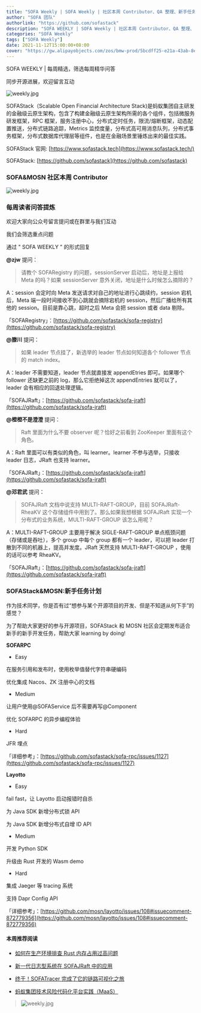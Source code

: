 ```yaml
---
title: "SOFA Weekly | SOFA Weekly | 社区本周 Contributor、QA 整理、新手任务计划"
author: "SOFA 团队"
authorlink: "https://github.com/sofastack"
description: "SOFA WEEKLY | SOFA Weekly | 社区本周 Contributor、QA 整理、新手任务计划"
categories: "SOFA Weekly"
tags: ["SOFA Weekly"]
date: 2021-11-12T15:00:00+08:00
cover: "https://gw.alipayobjects.com/zos/bmw-prod/5bcdff25-e21a-43ab-8e34-04305cd379ae.webp"
---
```

SOFA WEEKLY | 每周精选，筛选每周精华问答

同步开源进展，欢迎留言互动

![weekly.jpg](https://gw.alipayobjects.com/zos/bmw-prod/5bcdff25-e21a-43ab-8e34-04305cd379ae.webp)

SOFAStack（Scalable Open Financial Architecture Stack)是蚂蚁集团自主研发的金融级云原生架构，包含了构建金融级云原生架构所需的各个组件，包括微服务研发框架，RPC 框架，服务注册中心，分布式定时任务，限流/熔断框架，动态配置推送，分布式链路追踪，Metrics 监控度量，分布式高可用消息队列，分布式事务框架，分布式数据库代理层等组件，也是在金融场景里锤炼出来的最佳实践。

SOFAStack 官网: [https://www.sofastack.tech](https://www.sofastack.tech/)

SOFAStack: [https://github.com/sofastack](https://github.com/sofastack)

### SOFA&MOSN 社区本周 Contributor

![weekly.jpg](https://gw.alipayobjects.com/zos/bmw-prod/447adce8-6166-492e-bfb3-d95d1a4b5fa8.webp)

### 每周读者问答提炼

欢迎大家向公众号留言提问或在群里与我们互动

我们会筛选重点问题

通过 " SOFA WEEKLY " 的形式回复

**@zjw** 提问：

>请教个 SOFARegistry 的问题，sessionServer 启动后，地址是上报给 Meta 的吗？如果 sessionServer 意外关闭，地址是什么时候怎么摘除的？

A：session 会定时向 Meta 发送请求对自己的地址进行心跳续约，session 宕机后，Meta 端一段时间接收不到心跳就会摘除宕机的 session，然后广播给所有其他的 session。目前是靠心跳，超时之后 Meta 会把 session 或者 data 剔除。

「SOFARegistry」：[https://github.com/sofastack/sofa-registry](https://github.com/sofastack/sofa-registry)

**@滕川** 提问：

>如果 leader 节点挂了，新选举的 leader 节点如何知道各个 follower 节点的 match index。

A：leader 不需要知道，leader 节点就直接发 appendEtries 即可。如果哪个 follower 还缺更之前的 log，那么它拒绝掉这次 appendEntries 就可以了， leader 会有相应的回退处理逻辑。

「SOFAJRaft」：[https://github.com/sofastack/sofa-jraft](https://github.com/sofastack/sofa-jraft)

**@橙橙不是澄澄** 提问：

>Raft 里面为什么不要 observer 呢？恰好之前看到 ZooKeeper 里面有这个角色。

A：Raft 里面可以有类似的角色，叫 learner。learner 不参与选举，只接收 leader 日志，JRaft 也支持 learner。

「SOFAJRaft」：[https://github.com/sofastack/sofa-jraft](https://github.com/sofastack/sofa-jraft)

**@邓君武** 提问：

>SOFAJRaft 文档中说支持 MULTI-RAFT-GROUP，目前 SOFAJRaft-RheaKV 这个存储组件中用到了。那么如果我想根据 SOFAJRaft 实现一个分布式的业务系统，MULTI-RAFT-GROUP 该怎么用呢？

A：MULTI-RAFT-GROUP 主要用于解决 SIGLE-RAFT-GROUP 单点瓶颈问题（存储或是吞吐），多个 group 中每个 group 都有一个 leader，可以把 leader 打散到不同的机器上，提高并发度。JRaft 天然支持 MULTI-RAFT-GROUP ，使用的话可以参考 RheaKV。

「SOFAJRaft」：[https://github.com/sofastack/sofa-jraft](https://github.com/sofastack/sofa-jraft)

### SOFAStack&MOSN:新手任务计划

作为技术同学，你是否有过“想参与某个开源项目的开发、但是不知道从何下手”的感觉？

为了帮助大家更好的参与开源项目，SOFAStack 和 MOSN 社区会定期发布适合新手的新手开发任务，帮助大家 learning by doing!

**SOFARPC**

- Easy

在服务引用和发布时，使用枚举值替代字符串硬编码

优化集成 Nacos、ZK 注册中心的文档

- Medium

让用户使用@SOFAService 后不需要再写@Component

优化 SOFARPC 的异步编程体验

- Hard

JFR 埋点

「详细参考」：[https://github.com/sofastack/sofa-rpc/issues/1127](https://github.com/sofastack/sofa-rpc/issues/1127)

**Layotto**

- Easy

fail fast，让 Layotto 启动报错时自杀

为 Java SDK 新增分布式锁 API

为 Java SDK 新增分布式自增 ID API

- Medium

开发 Python SDK

升级由 Rust 开发的 Wasm demo

- Hard

集成 Jaeger 等 tracing 系统

支持 Dapr Config API

「详细参考」：[https://github.com/mosn/layotto/issues/108#issuecomment-872779356](https://github.com/mosn/layotto/issues/108#issuecomment-872779356)

#### 本周推荐阅读

- [如何在生产环境排查 Rust 内存占用过高问题](https://mp.weixin.qq.com/s?__biz=MzUzMzU5Mjc1Nw==&mid=2247497371&idx=1&sn=8b98f9a7dad0ac99d77c45d12db626be&chksm=faa31941cdd49057ec6aa23b5541e0b1ce49574808f55068a0b3c0bc829ef281c47cfba53f59&scene=21#wechat_redirect)

- [新一代日志型系统在 SOFAJRaft 中的应用](https://mp.weixin.qq.com/s?__biz=MzUzMzU5Mjc1Nw==&mid=2247497065&idx=1&sn=41cc54dbca1f9bb1d2e50dbd181f062d&chksm=faa31ab3cdd493a52bac26736b2d66c9fcda77c6591048ae758f9663ded0a1a068947a8488ab&scene=21#wechat_redirect)

- [终于！SOFATracer 完成了它的链路可视化之旅](https://mp.weixin.qq.com/s?__biz=MzUzMzU5Mjc1Nw==&mid=2247496554&idx=1&sn=b6c292ee9b983a2344f2929390fe15c4&chksm=faa31cb0cdd495a6770720e631ff338e435998f294145da18c04bf34b82e49d2f028687cad7f&scene=21#wechat_redirect)

- [蚂蚁集团技术风险代码化平台实践（MaaS）](https://mp.weixin.qq.com/s?__biz=MzUzMzU5Mjc1Nw==&mid=2247495808&idx=1&sn=88246170520e1e3942f069a559200ea4&chksm=faa31f5acdd4964c877ccf2a5ef27e3c9acd104787341e43b2d4c01bed01c91f310262fb0ec4&scene=21#wechat_redirect)

>![weekly.jpg](https://gw.alipayobjects.com/zos/bmw-prod/5f2e9662-eff8-4b6b-abb6-08799da42fcc.webp)
